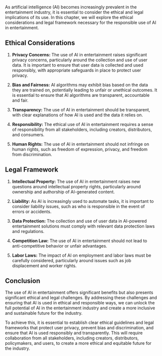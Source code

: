 
As artificial intelligence (AI) becomes increasingly prevalent in the entertainment industry, it is essential to consider the ethical and legal implications of its use. In this chapter, we will explore the ethical considerations and legal framework necessary for the responsible use of AI in entertainment.

Ethical Considerations
----------------------

1. **Privacy Concerns:** The use of AI in entertainment raises significant privacy concerns, particularly around the collection and use of user data. It is important to ensure that user data is collected and used responsibly, with appropriate safeguards in place to protect user privacy.

2. **Bias and Fairness:** AI algorithms may exhibit bias based on the data they are trained on, potentially leading to unfair or unethical outcomes. It is essential to ensure that AI algorithms are transparent, accountable and fair.

3. **Transparency:** The use of AI in entertainment should be transparent, with clear explanations of how AI is used and the data it relies on.

4. **Responsibility:** The ethical use of AI in entertainment requires a sense of responsibility from all stakeholders, including creators, distributors, and consumers.

5. **Human Rights:** The use of AI in entertainment should not infringe on human rights, such as freedom of expression, privacy, and freedom from discrimination.

Legal Framework
---------------

1. **Intellectual Property:** The use of AI in entertainment raises new questions around intellectual property rights, particularly around ownership and authorship of AI-generated content.

2. **Liability:** As AI is increasingly used to automate tasks, it is important to consider liability issues, such as who is responsible in the event of errors or accidents.

3. **Data Protection:** The collection and use of user data in AI-powered entertainment solutions must comply with relevant data protection laws and regulations.

4. **Competition Law:** The use of AI in entertainment should not lead to anti-competitive behavior or unfair advantages.

5. **Labor Laws:** The impact of AI on employment and labor laws must be carefully considered, particularly around issues such as job displacement and worker rights.

Conclusion
----------

The use of AI in entertainment offers significant benefits but also presents significant ethical and legal challenges. By addressing these challenges and ensuring that AI is used in ethical and responsible ways, we can unlock the full potential of AI in the entertainment industry and create a more inclusive and sustainable future for the industry.

To achieve this, it is essential to establish clear ethical guidelines and legal frameworks that protect user privacy, prevent bias and discrimination, and ensure that AI is used responsibly and transparently. This will require collaboration from all stakeholders, including creators, distributors, policymakers, and users, to create a more ethical and equitable future for the industry.
